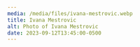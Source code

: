 ```yaml
---
media: /media/files/ivana-mestrovic.webp
title: Ivana Mestrovic
alt: Photo of Ivana Mestrovic
date: 2023-09-12T13:45:00-0500
---
```

